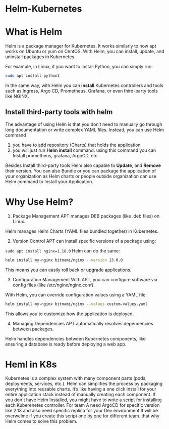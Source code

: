 # Helm-Kubernetes
# What is Helm
Helm is a package manager for Kubernetes. It works similarly to how apt works on Ubuntu or yum on CentOS. With Helm, you can install, update, and uninstall packages in Kubernetes.

For example, in Linux, if you want to install Python, you can simply run:
```bash
sudo apt install python3
```

In the same way, with Helm you can **install** Kubernetes controllers and tools such as Ingress, Argo CD, Prometheus, Grafana, or even third-party tools like NGINX.

## Install third-party tools with helm
The advantage of using Helm is that you don’t need to manually go through long documentation or write complex YAML files. Instead, you can use Helm command 
1. you have to add repository (Charts) that holds the application
2. you will just run **Helm install** command. using this command you can Install prometheus, grafana, ArgoCD, etc.


Besides Install third-party tools Helm also capable to **Update**, and **Remove** their version.
You can also Bundle or you can package the application of your organization as Helm charts or people outside organization can use Helm command to Install your Application. 

# Why Use Helm?
1. Package Management
APT manages DEB packages (like .deb files) on Linux.

Helm manages Helm Charts (YAML files bundled together) in Kubernetes.

2. Version Control
APT can install specific versions of a package using:

``sudo apt install nginx=1.18.0``
Helm can do the same:

```bash
helm install my-nginx bitnami/nginx --version 13.0.0
```
This means you can easily roll back or upgrade applications.

3. Configuration Management
With APT, you can configure software via config files (like /etc/nginx/nginx.conf).

With Helm, you can override configuration values using a YAML file:

```bash
helm install my-nginx bitnami/nginx --values custom-values.yaml
```
This allows you to customize how the application is deployed.

4. Managing Dependencies
APT automatically resolves dependencies between packages.

Helm handles dependencies between Kubernetes components, like ensuring a database is ready before deploying a web app.

# Heml in K8s
Kubernetes is a complex system with many component parts (pods, deployments, services, etc.). Helm can simplifies the process by packaging everything into reusable charts. It’s like having a one click install for your entire application stack instead of manually creating each component.
If you don't have Helm Installed, you might have to write a script for installing each Kuberenetes controller. For team A need ArgoCD for specific version like 2.13 and also need specific replica for your Dev environment It will be overwelme if you create this script one by one for different team. that why Helm comes to solve this problem.